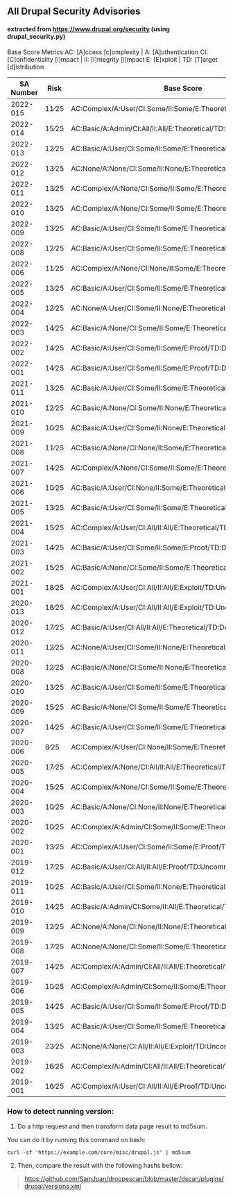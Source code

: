 ## All Drupal Security Advisories 
#### extracted from https://www.drupal.org/security (using drupal_security.py)

Base Score Metrics
AC: [A]ccess [c]omplexity | A: [A]uthentication
CI: [C]onfidentiality [i]mpact | II: [I]ntegrity [i]mpact 
E: [E]xploit | TD: [T]arget [d]istribution

|   SA Number  |    Risk     | Base Score |
|--------------|-------------|-------------- |
|   2022-015   |   11∕25   | AC:Complex/A:User/CI:Some/II:Some/E:Theoretical/TD:Uncommon |
|   2022-014   |   15∕25   | AC:Basic/A:Admin/CI:All/II:All/E:Theoretical/TD:Uncommon |
|   2022-013   |   12∕25   | AC:Basic/A:User/CI:Some/II:Some/E:Theoretical/TD:Uncommon |
|   2022-012   |   13∕25   | AC:None/A:None/CI:Some/II:None/E:Theoretical/TD:Uncommon |
|   2022-011   |   13∕25   | AC:Complex/A:None/CI:Some/II:Some/E:Theoretical/TD:Uncommon |
|   2022-010   |   13∕25   | AC:Complex/A:None/CI:Some/II:Some/E:Theoretical/TD:Uncommon |
|   2022-009   |   13∕25   | AC:Basic/A:User/CI:Some/II:Some/E:Theoretical/TD:Default |
|   2022-008   |   12∕25   | AC:Basic/A:User/CI:Some/II:Some/E:Theoretical/TD:Uncommon |
|   2022-006   |   11∕25   | AC:Complex/A:None/CI:None/II:Some/E:Theoretical/TD:Default |
|   2022-005   |   13∕25   | AC:Basic/A:User/CI:Some/II:Some/E:Theoretical/TD:Default |
|   2022-004   |   12∕25   | AC:None/A:User/CI:Some/II:None/E:Theoretical/TD:Default |
|   2022-003   |   14∕25   | AC:Basic/A:None/CI:Some/II:Some/E:Theoretical/TD:Uncommon |
|   2022-002   |   14∕25   | AC:Basic/A:User/CI:Some/II:Some/E:Proof/TD:Default |
|   2022-001   |   14∕25   | AC:Basic/A:User/CI:Some/II:Some/E:Proof/TD:Default |
|   2021-011   |   13∕25   | AC:Basic/A:User/CI:Some/II:Some/E:Theoretical/TD:Default |
|   2021-010   |   12∕25   | AC:Basic/A:None/CI:Some/II:None/E:Theoretical/TD:Default |
|   2021-009   |   10∕25   | AC:Basic/A:User/CI:Some/II:None/E:Theoretical/TD:Default |
|   2021-008   |   11∕25   | AC:Basic/A:None/CI:None/II:Some/E:Theoretical/TD:Uncommon |
|   2021-007   |   14∕25   | AC:Complex/A:None/CI:Some/II:Some/E:Theoretical/TD:Default |
|   2021-006   |   10∕25   | AC:Basic/A:User/CI:None/II:Some/E:Theoretical/TD:Default |
|   2021-005   |   13∕25   | AC:Basic/A:User/CI:Some/II:Some/E:Theoretical/TD:Default |
|   2021-004   |   15∕25   | AC:Complex/A:User/CI:All/II:All/E:Theoretical/TD:Uncommon |
|   2021-003   |   14∕25   | AC:Basic/A:User/CI:Some/II:Some/E:Proof/TD:Default |
|   2021-002   |   15∕25   | AC:Basic/A:None/CI:Some/II:Some/E:Theoretical/TD:Default |
|   2021-001   |   18∕25   | AC:Complex/A:User/CI:All/II:All/E:Exploit/TD:Uncommon |
|   2020-013   |   18∕25   | AC:Complex/A:User/CI:All/II:All/E:Exploit/TD:Uncommon |
|   2020-012   |   17∕25   | AC:Basic/A:User/CI:All/II:All/E:Theoretical/TD:Default |
|   2020-011   |   12∕25   | AC:None/A:User/CI:Some/II:None/E:Theoretical/TD:Default |
|   2020-008   |   12∕25   | AC:Basic/A:None/CI:Some/II:None/E:Theoretical/TD:Default |
|   2020-010   |   13∕25   | AC:Basic/A:User/CI:Some/II:Some/E:Theoretical/TD:Default |
|   2020-009   |   15∕25   | AC:Basic/A:None/CI:Some/II:Some/E:Theoretical/TD:Default |
|   2020-007   |   14∕25   | AC:Basic/A:User/CI:Some/II:Some/E:Theoretical/TD:All |
|   2020-006   |   8∕25   | AC:Complex/A:User/CI:None/II:Some/E:Theoretical/TD:Uncommon |
|   2020-005   |   17∕25   | AC:Complex/A:None/CI:All/II:All/E:Theoretical/TD:Uncommon |
|   2020-004   |   15∕25   | AC:Complex/A:None/CI:Some/II:Some/E:Theoretical/TD:All |
|   2020-003   |   10∕25   | AC:Basic/A:None/CI:None/II:None/E:Theoretical/TD:All |
|   2020-002   |   10∕25   | AC:Complex/A:Admin/CI:Some/II:Some/E:Theoretical/TD:Uncommon |
|   2020-001   |   13∕25   | AC:Complex/A:User/CI:Some/II:Some/E:Proof/TD:Default |
|   2019-012   |   17∕25   | AC:Basic/A:User/CI:All/II:All/E:Proof/TD:Uncommon |
|   2019-011   |   10∕25   | AC:Basic/A:User/CI:Some/II:None/E:Theoretical/TD:Default |
|   2019-010   |   14∕25   | AC:Basic/A:Admin/CI:Some/II:All/E:Theoretical/TD:Default |
|   2019-009   |   12∕25   | AC:None/A:None/CI:None/II:None/E:Theoretical/TD:All |
|   2019-008   |   17∕25   | AC:None/A:None/CI:Some/II:Some/E:Theoretical/TD:Default |
|   2019-007   |   14∕25   | AC:Complex/A:Admin/CI:All/II:All/E:Theoretical/TD:Uncommon |
|   2019-006   |   10∕25   | AC:Complex/A:Admin/CI:Some/II:Some/E:Theoretical/TD:Uncommon |
|   2019-005   |   14∕25   | AC:Basic/A:User/CI:Some/II:Some/E:Proof/TD:Default |
|   2019-004   |   13∕25   | AC:Basic/A:User/CI:Some/II:Some/E:Theoretical/TD:Default |
|   2019-003   |   23∕25   | AC:None/A:None/CI:All/II:All/E:Exploit/TD:Uncommon |
|   2019-002   |   16∕25   | AC:Complex/A:Admin/CI:All/II:All/E:Theoretical/TD:All |
|   2019-001   |   16∕25   | AC:Complex/A:User/CI:All/II:All/E:Proof/TD:Uncommon |


### How to detect running version:

1. Do a http request and then transform data page result to md5sum. 

You can do it by running this command on bash:

```
curl -sf 'https://example.com/core/misc/drupal.js' | md5sum
```

2. Then, compare the result with the following hashs bellow:

> https://github.com/SamJoan/droopescan/blob/master/dscan/plugins/drupal/versions.xml
